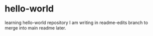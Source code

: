 # hello-world
learning hello-world repository
I am writing in readme-edits branch to merge into main readme later. 
